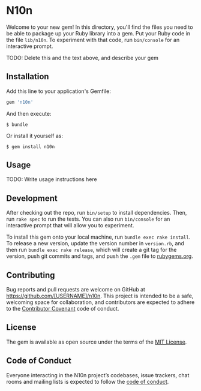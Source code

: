 # N10n

Welcome to your new gem! In this directory, you'll find the files you need to be able to package up your Ruby library into a gem. Put your Ruby code in the file `lib/n10n`. To experiment with that code, run `bin/console` for an interactive prompt.

TODO: Delete this and the text above, and describe your gem

## Installation

Add this line to your application's Gemfile:

```ruby
gem 'n10n'
```

And then execute:

    $ bundle

Or install it yourself as:

    $ gem install n10n

## Usage

TODO: Write usage instructions here

## Development

After checking out the repo, run `bin/setup` to install dependencies. Then, run `rake spec` to run the tests. You can also run `bin/console` for an interactive prompt that will allow you to experiment.

To install this gem onto your local machine, run `bundle exec rake install`. To release a new version, update the version number in `version.rb`, and then run `bundle exec rake release`, which will create a git tag for the version, push git commits and tags, and push the `.gem` file to [rubygems.org](https://rubygems.org).

## Contributing

Bug reports and pull requests are welcome on GitHub at https://github.com/[USERNAME]/n10n. This project is intended to be a safe, welcoming space for collaboration, and contributors are expected to adhere to the [Contributor Covenant](http://contributor-covenant.org) code of conduct.

## License

The gem is available as open source under the terms of the [MIT License](https://opensource.org/licenses/MIT).

## Code of Conduct

Everyone interacting in the N10n project’s codebases, issue trackers, chat rooms and mailing lists is expected to follow the [code of conduct](https://github.com/[USERNAME]/n10n/blob/master/CODE_OF_CONDUCT.md).
